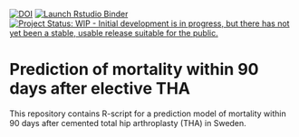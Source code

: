 [![DOI](https://zenodo.org/badge/212256512.svg)](https://zenodo.org/badge/latestdoi/212256512)
[![Launch Rstudio Binder](http://mybinder.org/badge_logo.svg)](https://mybinder.org/v2/gh/eribul/thamortpred/master?urlpath=rstudio)
[![Project Status: WIP - Initial development is in progress, but there has not yet been a stable, usable release suitable for the public.](https://www.repostatus.org/badges/latest/wip.svg)](https://www.repostatus.org/#wip)

# Prediction of mortality within 90 days after elective THA

This repository contains R-script for a prediction model of mortality within 90 days after cemented total hip arthroplasty (THA) in Sweden. 
